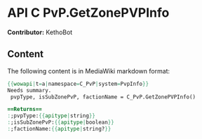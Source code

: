 # API C PvP.GetZonePVPInfo

**Contributor:** KethoBot

## Content

The following content is in MediaWiki markdown format:

```mediawiki
{{wowapi|t=a|namespace=C_PvP|system=PvpInfo}}
Needs summary.
 pvpType, isSubZonePvP, factionName = C_PvP.GetZonePVPInfo()

==Returns==
:;pvpType:{{apitype|string}}
:;isSubZonePvP:{{apitype|boolean}}
:;factionName:{{apitype|string?}}
```